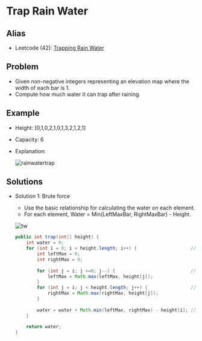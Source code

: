 # Trap Rain Water

## Alias
- Leetcode (42): [Trapping Rain Water](https://leetcode.com/problems/trapping-rain-water/)

## Problem
- Given non-negative integers representing an elevation map where the width of each bar is 1.
- Compute how much water it can trap after raining.

## Example
- Height: [0,1,0,2,1,0,1,3,2,1,2,1]
- Capacity: 6
- Explanation:

  ![rainwatertrap](https://user-images.githubusercontent.com/8989447/116346372-5a391700-a7a7-11eb-8490-628bb7247b80.png)

## Solutions
- Solution 1: Brute force
   - Use the basic relationship for calculating the water on each element.
   - For each element, Water = Min(LeftMaxBar, RightMaxBar) - Height.

  ![tw](https://user-images.githubusercontent.com/8989447/116347764-10056500-a7aa-11eb-95bb-5288f529382e.png)

  ```java
  public int trap(int[] height) {
      int water = 0;
      for (int i = 0; i < height.length; i++) {                    // Iterate the array from left to right
          int leftMax = 0;
          int rightMax = 0;
            
          for (int j = i; j >=0; j--) {                            // Find LeftMaxBar
              leftMax = Math.max(leftMax, height[j]);
          }
          for (int j = i; j < height.length; j++) {                // Find RightMaxBar
              rightMax = Math.max(rightMax, height[j]);
          }
            
          water = water + Math.min(leftMax, rightMax) - height[i]; // Calculate the water of the current element and add it to the final answer
      }
        
      return water;
  }
  ```
